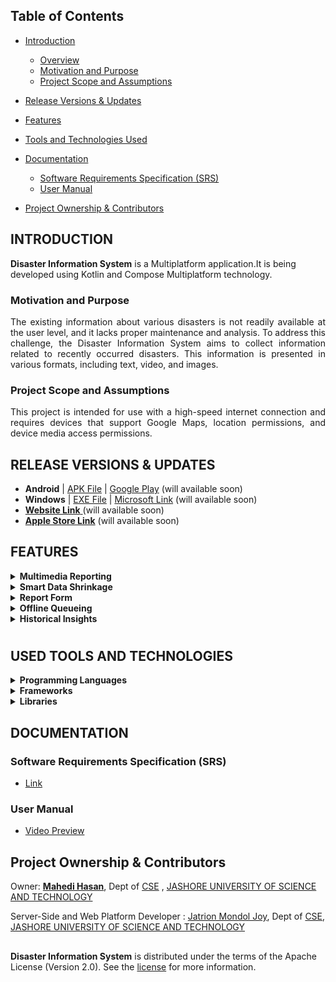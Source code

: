 
<!--
The order of the content is important.
After Feature the User Manual is placed.
Put less important thing(for user) at the end.

The abbreviation SRS might not be immediately clear to all readers. Consider renaming this to Software Requirements Specification (SRS) for clarity

- Use capital letter among all the heading
- No dot(.) on bullet points text



-->
 <!-- -->
## Table of Contents

- [Introduction](#introduction)
    - [Overview](#overview)
    - [Motivation and Purpose](#motivation-and-purpose)
    - [Project Scope and Assumptions](#project-scope-and-assumptions)

- [Release Versions & Updates]()

- [Features](#features)

- [Tools and Technologies Used](#used-tools-and-technologies)

- [Documentation](#documentation)
    - [Software Requirements Specification (SRS)](#software-requirements-specification-srs)
    - [User Manual](#user-manual)

- [Project Ownership & Contributors](#project-ownership--contributors)


<!--
Section: Introduction 
this section should contain:
What the project does.
why the project is unique.
Why KMP and CMP is used(Technical Description)
Project Scope Clarity:
-explain how this information benefits the user or stakeholders would strengthen this section.

-->
## INTRODUCTION

<!---
Briefly describe what the problem it solve 
-->
<p align=" justify" >

**Disaster Information System** is a  Multiplatform application.It is being developed using Kotlin and Compose Multiplatform technology.
</p>


### Motivation and Purpose
<p align=" justify" >
The existing information about various disasters is not readily available at the user level, and it lacks proper maintenance and analysis. To address this challenge, the Disaster Information System aims to collect information related to recently occurred disasters. This information is presented in various formats, including text, video, and images.
</p>

### Project Scope and Assumptions
<p align=" justify" >
This project is intended for use with a high-speed internet connection and requires devices that support Google Maps, location permissions, and device media access permissions.
</p>

<!-- Sections Release Version -->

## RELEASE VERSIONS &  UPDATES

- **Android** | [APK File]() | [Google Play](https://develop) (will available soon)
- **Windows** | [EXE File]() | [Microsoft Link](https://develop) (will available soon)
- [ **Website Link** ](https://develop) (will available soon)
- [**Apple Store Link**](https://develop) (will available soon)





<!-- Feature Section Starts-->
## FEATURES

<details>
  <summary><strong>Multimedia Reporting</strong></summary>

- Users have the ability to upload photos and videos directly from their device’s gallery to report disaster events

</details>
<details>
  <summary><strong>Smart Data Shrinkage </strong></summary>

- Multimedia files with disproportionately large sizes relative to their duration will be automatically compressed before transmission to the server

</details>


<details>
  <summary><strong>Report Form</strong></summary>

- A detailed submission form that collects essential information about the disaster, including the location, a description, the start date and time, and the end date and time of the disaster

</details>


<details>
  <summary><strong>Offline Queueing</strong></summary>

- Enables users to collect and complete report details even when offline.The information will be  stored locally and automatically uploaded once an internet connection becomes available.

</details>


<details>
  <summary><strong>Historical Insights</strong></summary>

- Have the capability to explore historical disaster data through visual graphs. This feature offers valuable insights into the frequency, geographical distribution, and severity of past disasters
</details>




#   <!-- Empty heading for new horizontal line -->

<!-- New section -->
<!-- Section : Tools and Technologies-->

## USED TOOLS AND TECHNOLOGIES

<details> <summary><strong>Programming Languages</strong></summary>

- [**Kotlin**](https://kotlinlang.org/)
    - Used for development
    - For Gradle build scripts

</details>

<details> <summary><strong>Frameworks</strong></summary>

- [**Android SDK**](https://www.android.com/)
    - Used to build native Android applications
- [**Google Map SDK**](https://developers.google.com/maps/documentation/android-sdk/maps-compose)
    - Enables selection of disaster occurrence locations
- [**Jetpack Compose**](https://developer.android.com/jetpack/compose)
    - To  access to Android-specific UI components, including Google Maps, permissions handling, and media picker

- [**Compose Multiplatform**](https://www.jetbrains.com/lp/compose-multiplatform/)
    - To developer common UI  that can be shared across multiple platforms

- [**Kotlin Multiplatform**](https://kotlinlang.org/docs/multiplatform.html)
    - To sharing of business logic across different platforms


</details>

<details> <summary><strong>Libraries</strong></summary>

- [**WorkManager**](https://developer.android.com/develop/background-work/background-tasks/persistent/getting-started)
    - Utilized for long-running background tasks, such as sending media in the background and media size compression
- [**Accompanist**](https://github.com/google/accompanist)
    - Handles permissions management, including location access and notification permissions
- [**Navigation component**](https://developer.android.com/jetpack/compose/navigation)
    - Manages navigation within   the Android platform.
- [**Ktor Client** and **OKHttp**](https://ktor.io/docs/getting-started-ktor-client.html)
    - Integrated for communication to server via REST APIs
- [**Material 3 Design system**](https://m3.material.io/)
    - Utilized for predefined UI components and custom theming

</details> </details>





<!-- New section -->
<!-- Section :DOCUMENTATION -->
## DOCUMENTATION

### Software Requirements Specification (SRS)
- [Link](./docs/srs_document.md)
### User Manual
- [Video Preview](https://youtu.be/KBp_7D-v7hw)

</details>
<!-- New section -->
<!-- Ending section-->

## Project Ownership & Contributors
Owner: [**Mahedi Hasan**](https://just.edu.bd/t/mahedihasan), Dept of [CSE]()   , [JASHORE UNIVERSITY OF SCIENCE AND TECHNOLOGY](https://just.edu.bd/)

Server-Side and  Web Platform Developer : [Jatrion Mondol Joy](), Dept of [CSE](), [JASHORE UNIVERSITY OF SCIENCE AND TECHNOLOGY](https://just.edu.bd/)



##
**Disaster Information System** is distributed under the terms of the Apache License (Version 2.0). See the [license](LICENSE) for more information.
